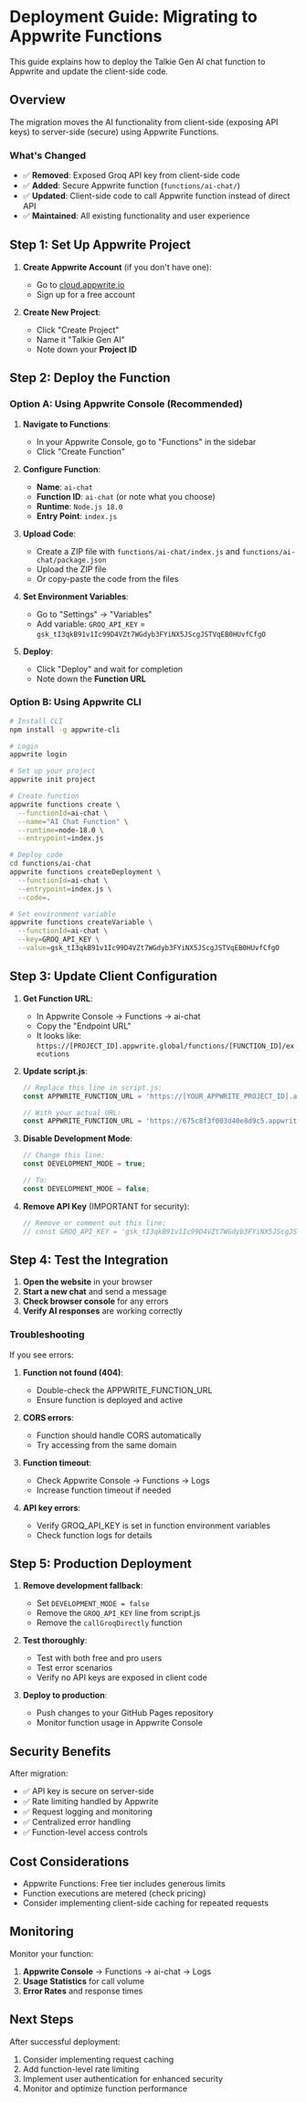 # Deployment Guide: Migrating to Appwrite Functions

This guide explains how to deploy the Talkie Gen AI chat function to Appwrite and update the client-side code.

## Overview

The migration moves the AI functionality from client-side (exposing API keys) to server-side (secure) using Appwrite Functions.

### What's Changed

- ✅ **Removed**: Exposed Groq API key from client-side code
- ✅ **Added**: Secure Appwrite function (`functions/ai-chat/`)
- ✅ **Updated**: Client-side code to call Appwrite function instead of direct API
- ✅ **Maintained**: All existing functionality and user experience

## Step 1: Set Up Appwrite Project

1. **Create Appwrite Account** (if you don't have one):
   - Go to [cloud.appwrite.io](https://cloud.appwrite.io)
   - Sign up for a free account

2. **Create New Project**:
   - Click "Create Project"
   - Name it "Talkie Gen AI"
   - Note down your **Project ID**

## Step 2: Deploy the Function

### Option A: Using Appwrite Console (Recommended)

1. **Navigate to Functions**:
   - In your Appwrite Console, go to "Functions" in the sidebar
   - Click "Create Function"

2. **Configure Function**:
   - **Name**: `ai-chat`
   - **Function ID**: `ai-chat` (or note what you choose)
   - **Runtime**: `Node.js 18.0`
   - **Entry Point**: `index.js`

3. **Upload Code**:
   - Create a ZIP file with `functions/ai-chat/index.js` and `functions/ai-chat/package.json`
   - Upload the ZIP file
   - Or copy-paste the code from the files

4. **Set Environment Variables**:
   - Go to "Settings" → "Variables"
   - Add variable: `GROQ_API_KEY` = `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`

5. **Deploy**:
   - Click "Deploy" and wait for completion
   - Note down the **Function URL**

### Option B: Using Appwrite CLI

```bash
# Install CLI
npm install -g appwrite-cli

# Login
appwrite login

# Set up your project
appwrite init project

# Create function
appwrite functions create \
  --functionId=ai-chat \
  --name="AI Chat Function" \
  --runtime=node-18.0 \
  --entrypoint=index.js

# Deploy code
cd functions/ai-chat
appwrite functions createDeployment \
  --functionId=ai-chat \
  --entrypoint=index.js \
  --code=.

# Set environment variable
appwrite functions createVariable \
  --functionId=ai-chat \
  --key=GROQ_API_KEY \
  --value=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
```

## Step 3: Update Client Configuration

1. **Get Function URL**:
   - In Appwrite Console → Functions → ai-chat
   - Copy the "Endpoint URL"
   - It looks like: `https://[PROJECT_ID].appwrite.global/functions/[FUNCTION_ID]/executions`

2. **Update script.js**:
   ```javascript
   // Replace this line in script.js:
   const APPWRITE_FUNCTION_URL = 'https://[YOUR_APPWRITE_PROJECT_ID].appwrite.global/functions/[YOUR_FUNCTION_ID]/executions';
   
   // With your actual URL:
   const APPWRITE_FUNCTION_URL = 'https://675c8f3f003d40e8d9c5.appwrite.global/functions/ai-chat/executions';
   ```

3. **Disable Development Mode**:
   ```javascript
   // Change this line:
   const DEVELOPMENT_MODE = true;
   
   // To:
   const DEVELOPMENT_MODE = false;
   ```

4. **Remove API Key** (IMPORTANT for security):
   ```javascript
   // Remove or comment out this line:
   // const GROQ_API_KEY = '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';
   ```

## Step 4: Test the Integration

1. **Open the website** in your browser
2. **Start a new chat** and send a message
3. **Check browser console** for any errors
4. **Verify AI responses** are working correctly

### Troubleshooting

If you see errors:

1. **Function not found (404)**:
   - Double-check the APPWRITE_FUNCTION_URL
   - Ensure function is deployed and active

2. **CORS errors**:
   - Function should handle CORS automatically
   - Try accessing from the same domain

3. **Function timeout**:
   - Check Appwrite Console → Functions → Logs
   - Increase function timeout if needed

4. **API key errors**:
   - Verify GROQ_API_KEY is set in function environment variables
   - Check function logs for details

## Step 5: Production Deployment

1. **Remove development fallback**:
   - Set `DEVELOPMENT_MODE = false`
   - Remove the `GROQ_API_KEY` line from script.js
   - Remove the `callGroqDirectly` function

2. **Test thoroughly**:
   - Test with both free and pro users
   - Test error scenarios
   - Verify no API keys are exposed in client code

3. **Deploy to production**:
   - Push changes to your GitHub Pages repository
   - Monitor function usage in Appwrite Console

## Security Benefits

After migration:
- ✅ API key is secure on server-side
- ✅ Rate limiting handled by Appwrite
- ✅ Request logging and monitoring
- ✅ Centralized error handling
- ✅ Function-level access controls

## Cost Considerations

- Appwrite Functions: Free tier includes generous limits
- Function executions are metered (check pricing)
- Consider implementing client-side caching for repeated requests

## Monitoring

Monitor your function:
1. **Appwrite Console** → Functions → ai-chat → Logs
2. **Usage Statistics** for call volume
3. **Error Rates** and response times

## Next Steps

After successful deployment:
1. Consider implementing request caching
2. Add function-level rate limiting
3. Implement user authentication for enhanced security
4. Monitor and optimize function performance